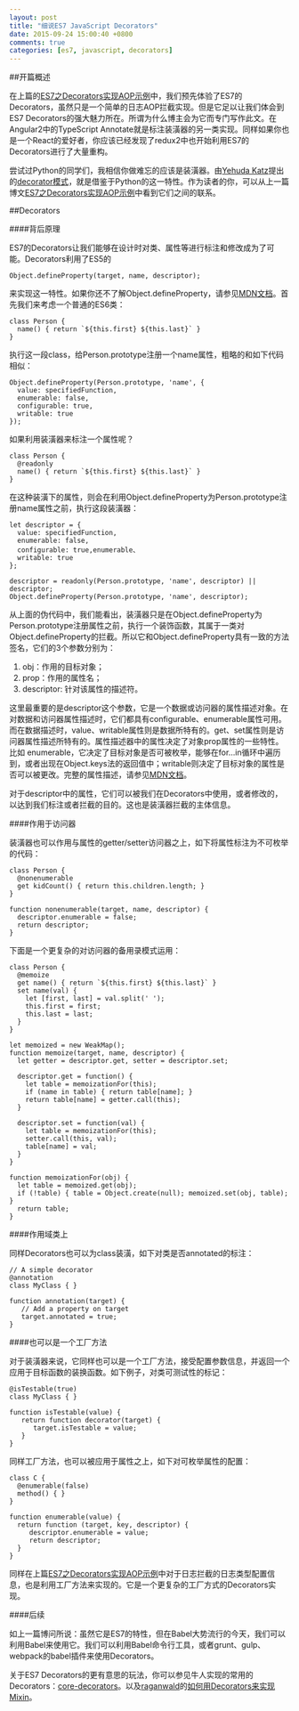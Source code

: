 ```yaml
---
layout: post
title: "细说ES7 JavaScript Decorators"
date: 2015-09-24 15:00:40 +0800
comments: true
categories: [es7, javascript, decorators]
---
```


##开篇概述

在上篇的[ES7之Decorators实现AOP示例](http://greengerong.com/blog/2015/09/23/es7-zhi-decorators-shi-xian-aopshi-li/)中，我们预先体验了ES7的Decorators，虽然只是一个简单的日志AOP拦截实现。但是它足以让我们体会到ES7 Decorators的强大魅力所在。所谓为什么博主会为它而专门写作此文。在Angular2中的TypeScript Annotate就是标注装潢器的另一类实现。同样如果你也是一个React的爱好者，你应该已经发现了redux2中也开始利用ES7的Decorators进行了大量重构。

尝试过Python的同学们，我相信你做难忘的应该是装潢器。由[Yehuda Katz](https://github.com/wycats)提出的[decorator模式](https://github.com/wycats/javascript-decorators)，就是借鉴于Python的这一特性。作为读者的你，可以从上一篇博文[ES7之Decorators实现AOP示例](http://greengerong.com/blog/2015/09/23/es7-zhi-decorators-shi-xian-aopshi-li/)中看到它们之间的联系。

##Decorators

####背后原理

ES7的Decorators让我们能够在设计时对类、属性等进行标注和修改成为了可能。Decorators利用了ES5的

	Object.defineProperty(target, name, descriptor);

来实现这一特性。如果你还不了解Object.defineProperty，请参见[MDN文档](https://developer.mozilla.org/en-US/docs/Web/JavaScript/Reference/Global_Objects/Object/defineProperty)。首先我们来考虑一个普通的ES6类：

	class Person {
	  name() { return `${this.first} ${this.last}` }
	}


执行这一段class，给Person.prototype注册一个name属性，粗略的和如下代码相似：

	Object.defineProperty(Person.prototype, 'name', {
	  value: specifiedFunction,
	  enumerable: false,
	  configurable: true,
	  writable: true
	});

如果利用装潢器来标注一个属性呢？

	class Person {
	  @readonly
	  name() { return `${this.first} ${this.last}` }
	}


在这种装潢下的属性，则会在利用Object.defineProperty为Person.prototype注册name属性之前，执行这段装潢器：

	let descriptor = {
	  value: specifiedFunction,
	  enumerable: false,
	  configurable: true,enumerable、
	  writable: true
	};

	descriptor = readonly(Person.prototype, 'name', descriptor) || descriptor;
	Object.defineProperty(Person.prototype, 'name', descriptor);

从上面的伪代码中，我们能看出，装潢器只是在Object.defineProperty为Person.prototype注册属性之前，执行一个装饰函数，其属于一类对Object.defineProperty的拦截。所以它和Object.defineProperty具有一致的方法签名，它们的3个参数分别为：

1. obj：作用的目标对象；
2. prop：作用的属性名；
3. descriptor: 针对该属性的描述符。

这里最重要的是descriptor这个参数，它是一个数据或访问器的属性描述对象。在对数据和访问器属性描述时，它们都具有configurable、enumerable属性可用。而在数据描述时，value、writable属性则是数据所特有的。get、set属性则是访问器属性描述所特有的。属性描述器中的属性决定了对象prop属性的一些特性。比如 enumerable，它决定了目标对象是否可被枚举，能够在for…in循环中遍历到，或者出现在Object.keys法的返回值中；writable则决定了目标对象的属性是否可以被更改。完整的属性描述，请参见[MDN文档](https://developer.mozilla.org/en-US/docs/Web/JavaScript/Reference/Global_Objects/Object/defineProperty#Description)。

对于descriptor中的属性，它们可以被我们在Decorators中使用，或者修改的，以达到我们标注或者拦截的目的。这也是装潢器拦截的主体信息。

####作用于访问器

装潢器也可以作用与属性的getter/setter访问器之上，如下将属性标注为不可枚举的代码：

	class Person {
	  @nonenumerable
	  get kidCount() { return this.children.length; }
	}

	function nonenumerable(target, name, descriptor) {
	  descriptor.enumerable = false;
	  return descriptor;
	}

下面是一个更复杂的对访问器的备用录模式运用：

	class Person {
	  @memoize
	  get name() { return `${this.first} ${this.last}` }
	  set name(val) {
	    let [first, last] = val.split(' ');
	    this.first = first;
	    this.last = last;
	  }
	}

	let memoized = new WeakMap();
	function memoize(target, name, descriptor) {
	  let getter = descriptor.get, setter = descriptor.set;

	  descriptor.get = function() {
	    let table = memoizationFor(this);
	    if (name in table) { return table[name]; }
	    return table[name] = getter.call(this);
	  }

	  descriptor.set = function(val) {
	    let table = memoizationFor(this);
	    setter.call(this, val);
	    table[name] = val;
	  }
	}

	function memoizationFor(obj) {
	  let table = memoized.get(obj);
	  if (!table) { table = Object.create(null); memoized.set(obj, table); }
	  return table;
	}	

####作用域类上

同样Decorators也可以为class装潢，如下对类是否annotated的标注：

	// A simple decorator
	@annotation
	class MyClass { }

	function annotation(target) {
	   // Add a property on target
	   target.annotated = true;
	}

####也可以是一个工厂方法

对于装潢器来说，它同样也可以是一个工厂方法，接受配置参数信息，并返回一个应用于目标函数的装换函数。如下例子，对类可测试性的标记：

	@isTestable(true)
	class MyClass { }

	function isTestable(value) {
	   return function decorator(target) {
	      target.isTestable = value;
	   }
	}

同样工厂方法，也可以被应用于属性之上，如下对可枚举属性的配置：

	class C {
	  @enumerable(false)
	  method() { }
	}

	function enumerable(value) {
	  return function (target, key, descriptor) {
	     descriptor.enumerable = value;
	     return descriptor;
	  }
	}

同样在上篇[ES7之Decorators实现AOP示例](http://greengerong.com/blog/2015/09/23/es7-zhi-decorators-shi-xian-aopshi-li/)中对于日志拦截的日志类型配置信息，也是利用工厂方法来实现的。它是一个更复杂的工厂方式的Decorators实现。

####后续

如上一篇博问所说：虽然它是ES7的特性，但在Babel大势流行的今天，我们可以利用Babel来使用它。我们可以利用Babel命令行工具，或者grunt、gulp、webpack的babel插件来使用Decorators。

关于ES7 Decorators的更有意思的玩法，你可以参见牛人实现的常用的Decorators：[core-decorators](https://github.com/jayphelps/core-decorators.js)。以及[raganwald](http://raganwald.com/)的[如何用Decorators来实现Mixin](http://raganwald.com/2015/06/26/decorators-in-es7.html)。




